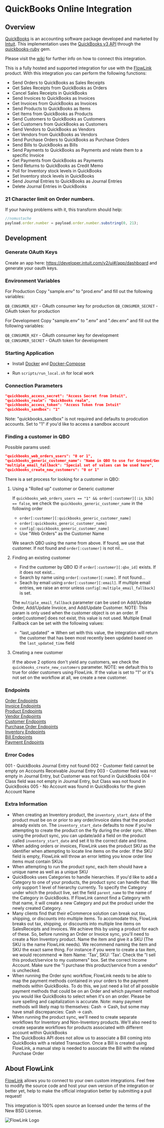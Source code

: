 # QuickBooks Online Integration

## Overview

[QuickBooks](http://quickbooks.intuit.com) is an accounting software package developed and marketed by [Intuit](http://www.intuit.com). This implementation uses the [QuickBooks v3 API](https://developer.intuit.com/apiexplorer?apiname=V3QBO) through the [quickbooks-ruby](https://github.com/ruckus/quickbooks-ruby) gem.

Please visit the [wiki](https://github.com/flowlink/quickbooks_integration/wiki)
for further info on how to connect this integration.

This is a fully hosted and supported integration for use with the [FlowLink](http://flowlink.io/)
product. With this integration you can perform the following functions:

* Send Orders to QuickBooks as Sales Receipts
* Get Sales Receipts from QuickBooks as Orders
* Cancel Sales Receipts in QuickBooks
* Send Invoices to QuickBooks as Invoices
* Get Invoices from QuickBooks as Invoices
* Send Products to QuickBooks as Items
* Get Items from QuickBooks as Products
* Send Customers to QuickBooks as Customers
* Get Customers from QuickBooks as Customers
* Send Vendors to QuickBooks as Vendors
* Get Vendors from QuickBooks as Vendors
* Send Purchase Orders to QuickBooks as Purchase Orders
* Send Bills to QuickBooks as Bills
* Send Payments to QuickBooks as Payments and relate them to a specific Invoice
* Get Payments from QuickBooks as Payments
* Send Returns to QuickBooks as Credit Memo
* Poll for Inventory stock levels in QuickBooks
* Set Inventory stock levels in QuickBooks
* Send Journal Entries to QuickBooks as Journal Entries
* Delete Journal Entries in QuickBooks

### 21 Character limit on Order numbers.

If your having problems with it, this transform should help:
```javascript
//nomustache
payload.order.number = payload.order.number.substring(0, 21);
```

## Development

### Generate OAuth Keys

Create an app here: https://developer.intuit.com/v2/ui#/app/dashboard and generate your oauth keys.

### Environment Variables

For Production
Copy "sample.env" to "prod.env" and fill out the following variables:

`QB_CONSUMER_KEY` - OAuth consumer key for production
`QB_CONSUMER_SECRET` -  OAuth token for production

For Development
Copy "sample.env" to ".env" and ".dev.env" and fill out the following variables:

`QB_CONSUMER_KEY` - OAuth consumer key for development
`QB_CONSUMER_SECRET` -  OAuth token for development

### Starting Application

* Install [Docker](https://docs.docker.com/v17.09/engine/installation/) and [Docker-Compose](https://docs.docker.com/compose/install/)

* Run `scripts/run_local.sh` for local work

### Connection Parameters

```json
"quickbooks_access_secret": "Access Secret from Intuit",
"quickbooks_realm": "QuickBooks realm",
"quickbooks_access_token": "Access Token from Intuit"
"quickbooks_sandbox": "1"
```

Note: "quickbooks_sandbox" is not required and defaults to prodcution accounts. Set to "1" if you'd like to access a sandbox account

### Finding a customer in QBO

Possible params used:

```json
"quickbooks_web_orders_users": "0 or 1",
"quickbooks_generic_customer_name": "Name in QBO to use for Grouped/Generic Customer - defaults to 'Web Orders'",
"multiple_email_fallback": "Special set of values can be used here",
"quickbooks_create_new_customers": "0 or 1"
```

There is a set process for looking for a customer in QBO:

1. Using a "Rolled up" customer or Generic customer

    If `quickbooks_web_orders_users == "1" && order[:customer][:is_b2b] == false`, we check the `quickbooks_generic_customer_name` in the following order

    * `order[:customer][:quickbooks_generic_customer_name]`
    * `order[:quickbooks_generic_customer_name]`
    * `config[:quickbooks_generic_customer_name]`
    * Use "Web Orders" as the Customer Name

    We search QBO using the name from above. If found, we use that customer. If not found and `order[:customer]` is not nil...

2. Finding an existing customer

    * Find the customer by QBO ID if `order[:customer][:qbo_id]` exists. If it does not exist...
    * Search by name using `order[:customer][:name]`. If not found...
    * Seach by email using `order[:customer][:email]`. If multiple email entries, we raise an error unless `config[:multiple_email_fallback]` is set.

    The `multiple_email_fallback` parameter can be used on Add/Update Order, Add/Update Invoice, and Add/Update Customer. NOTE: This param is only used when the customer object is on an order. If order[:customer] does not exist, this value is not used.
    Multiple Email Fallback can be set with the following values:

    * "last_updated" => When set with this value, the integration will return the customer that has been most recently been updated based on the `last_updated_time` field

3. Creating a new customer

    If the above 2 options don't yield any customers, we check the `quickbooks_create_new_customers` parameter. NOTE: we default this to true for older customers using FlowLink.
    If the value is set to "1" or it's not set on the workflow at all, we create a new customer.

### Endpoints

[Order Endpoints](./docs/Orders.md)  
[Invoice Endpoints](./docs/Invoices.md)  
[Product Endpoints](./docs/Products.md)  
[Vendor Endpoints](./docs/Vendors.md)  
[Customer Endpoints](./docs/Customers.md)  
[Purchase Order Endpoints](./docs/PurchaseOrders.md)  
[Inventory Endpoints](./docs/Inventory.md)  
[Bill Endpoints](./docs/Bills.md)  
[Payment Endpoints](./docs/Payments.md)  

### Error Codes

001 - QuickBooks Journal Entry not found
002 - Customer field cannot be empty on Accounts Receivable Journal Entry
003 - Customer field was not empty in Journal Entry, but Customer was not found in QuickBooks
004 - Class field was not empty in Journal Entry, but Class was not found in QuickBooks
005 - No Account was found in QuickBooks for the given Account Name

### Extra Information

* When creating an Inventory product, the `inventory_start_date` of the product must be on or prior to any order/invoice dates that the product already exists on. The `inventory_start_date` defaults to now if you're attempting to create the product on the fly during the order sync. When using the product sync, you can update/add a field on the product called `inventory_start_date` and set it to the correct date and time.
* When adding orders or invoices, FlowLink uses the product SKU as the identifier when attempting to locate line items on the order. If the SKU field is empty, FlowLink will throw an error letting you know order line items must contain SKUs
* When attempting to run the product sync, each item should have a unique name as well as a unique SKU
* QuickBooks uses Categories to handle hierarchies. If you'd like to add a Category to one of your products, the product sync can handle that. We only support 1 level of hierarchy currently. To specify the Category under which the product live, set the field `parent_name` to the name of the Category in QuickBooks. If FlowLink cannot find a Category with that name, it will create a new Category and put the product under the newly created Category.
* Many clients find that their eCommerce solution can break out tax, shipping, or discounts into multiple items. To accomodate this, FlowLink breaks out tax, shipping, or discounts into multiple line items on SalesReceipts and Invoices. We achieve this by using a product for each of these. So, before running an Order or Invoice sync, you'll need to create a Non Inventory product. Name the item and give it a SKU (The SKU is the name FlowLink needs). We recommend naming the item and SKU the exact same thing. For instance if you were to create a tax item, we would recommend => Item Name: 'Tax', SKU: 'Tax'. Check the "I sell this product/service to my customers" box. Set the correct Income Account. Make sure the "I purchase this product/service from a vendor" is unchecked.
* When running the Order sync workflow, FlowLink needs to be able to map the payment methods contained in your orders to the payment methods within QuickBooks. To do this, we just need a list of all possible payment methods that could be on an Order and which payment method you would like QuickBooks to select when it's on an order. Please be sure spelling and capitalization is accurate. Note: many payment methods will likely map to themselves: Cash -> Cash, but some may have small discrepancies: Cash -> cash.
* When running the product sync, we'll need to create separate workflows for Inventory and Non-Inventory products. We'll also need to create separate workflows for products associated with different account within QuickBooks
* The QuickBooks API does not allow us to associate a Bill coming into QuickBooks with a related Transaction. Once a Bill is created using FlowLink, a manual step is needed to associate the Bill with the related Purchase Order

## About FlowLink

[FlowLink](http://flowlink.io/) allows you to connect to your own custom integrations.
Feel free to modify the source code and host your own version of the integration
or better yet, help to make the official integration better by submitting a pull request!

This integration is 100% open source an licensed under the terms of the New BSD License.

![FlowLink Logo](http://flowlink.io/wp-content/uploads/logo-1.png)
